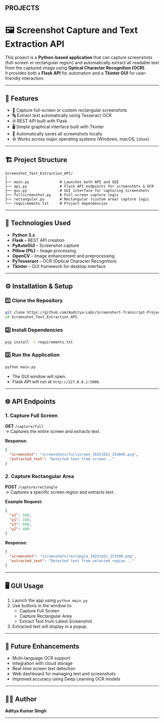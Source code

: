 ## PROJECTS 
# 🖼️ Screenshot Capture and Text Extraction API

This project is a **Python-based application** that can capture screenshots (full-screen or rectangular region) and automatically extract all readable text from the captured image using **Optical Character Recognition (OCR)**.  
It provides both a **Flask API** for automation and a **Tkinter GUI** for user-friendly interaction.

---

## 🚀 Features
- 📸 Capture full-screen or custom rectangular screenshots  
- 🔠 Extract text automatically using Tesseract OCR  
- 🌐 REST API built with Flask  
- 🖥️ Simple graphical interface built with Tkinter  
- 💾 Automatically saves all screenshots locally  
- ⚙️ Works across major operating systems (Windows, macOS, Linux)

---

## 🏗️ Project Structure
```
Screenshot_Text_Extraction_API/
│
├── main.py              # Launches both API and GUI
├── api.py               # Flask API endpoints for screenshots & OCR
├── gui.py               # GUI interface for capturing screenshots
├── fullscreenshot.py    # Full-screen capture logic
├── rectangular.py       # Rectangular (custom area) capture logic
└── requirements.txt     # Project dependencies
```

---

## 🧰 Technologies Used
- **Python 3.x**
- **Flask** – REST API creation
- **PyAutoGUI** – Screenshot capture
- **Pillow (PIL)** – Image processing
- **OpenCV** – Image enhancement and preprocessing
- **PyTesseract** – OCR (Optical Character Recognition)
- **Tkinter** – GUI framework for desktop interface

---

## ⚙️ Installation & Setup

### 1️⃣ Clone the Repository
```bash
git clone https://github.com/Aaditya-Labs/Screenshort-Transcript-Projects.git
cd Screenshot_Text_Extraction_API
```

### 2️⃣ Install Dependencies
```bash
pip install -r requirements.txt
```

### 3️⃣ Run the Application
```bash
python main.py
```
- The GUI window will open.
- Flask API will run at `http://127.0.0.1:5000`.

---

## 🌐 API Endpoints

### 1. Capture Full Screen
**GET** `/capture/full`  
→ Captures the entire screen and extracts text.

**Response:**
```json
{
  "screenshot": "screenshots/fullscreen_20251022_153045.png",
  "extracted_text": "Detected text from screen..."
}
```

### 2. Capture Rectangular Area
**POST** `/capture/rectangle`  
→ Captures a specific screen region and extracts text.

**Example Request:**
```json
{
  "x1": 100,
  "y1": 100,
  "x2": 600,
  "y2": 400
}
```

**Response:**
```json
{
  "screenshot": "screenshots/rectangle_20251022_153500.png",
  "extracted_text": "Detected text from selected region..."
}
```

---

## 🖥️ GUI Usage
1. Launch the app using `python main.py`
2. Use buttons in the window to:
   - Capture Full Screen
   - Capture Rectangular Area
   - Extract Text from Latest Screenshot
3. Extracted text will display in a popup.

---

## 🔮 Future Enhancements
- Multi-language OCR support  
- Integration with cloud storage  
- Real-time screen text detection  
- Web dashboard for managing text and screenshots  
- Improved accuracy using Deep Learning OCR models

---

## 🧑‍💻 Author
**Aditya Kumar Singh**   

---

